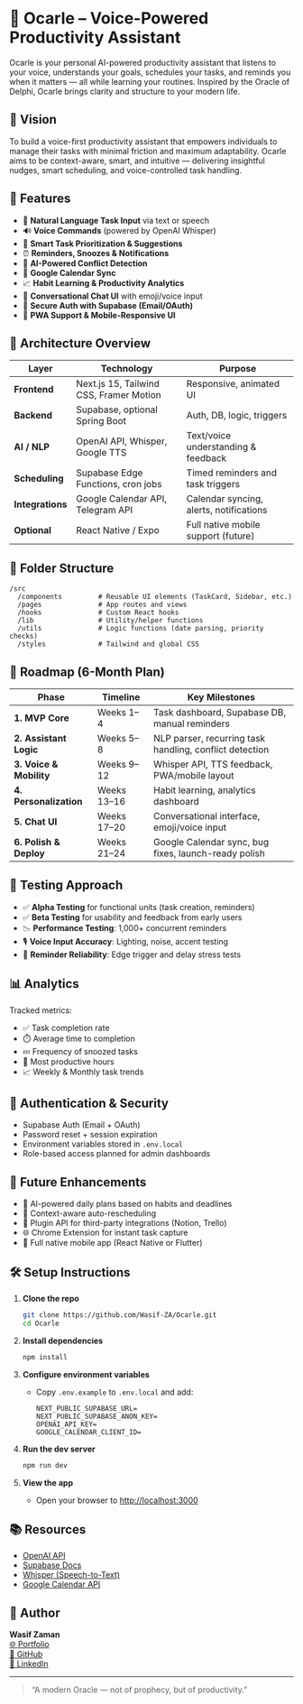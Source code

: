 # 🧿 Ocarle – Voice-Powered Productivity Assistant

Ocarle is your personal AI-powered productivity assistant that listens to your voice, understands your goals, schedules your tasks, and reminds you when it matters — all while learning your routines. Inspired by the Oracle of Delphi, Ocarle brings clarity and structure to your modern life.

## 🎯 Vision

To build a voice-first productivity assistant that empowers individuals to manage their tasks with minimal friction and maximum adaptability. Ocarle aims to be context-aware, smart, and intuitive — delivering insightful nudges, smart scheduling, and voice-controlled task handling.

## 🚀 Features

- 📝 **Natural Language Task Input** via text or speech  
- 🔊 **Voice Commands** (powered by OpenAI Whisper)  
- 🎯 **Smart Task Prioritization & Suggestions**  
- ⏰ **Reminders, Snoozes & Notifications**  
- 🧠 **AI-Powered Conflict Detection**  
- 📆 **Google Calendar Sync**  
- 📈 **Habit Learning & Productivity Analytics**  
- 💬 **Conversational Chat UI** with emoji/voice input  
- 🔐 **Secure Auth with Supabase (Email/OAuth)**  
- 📱 **PWA Support & Mobile-Responsive UI**

## 🧱 Architecture Overview

| Layer              | Technology                          | Purpose                                  |
|-------------------|--------------------------------------|------------------------------------------|
| **Frontend**       | Next.js 15, Tailwind CSS, Framer Motion | Responsive, animated UI                |
| **Backend**        | Supabase, optional Spring Boot       | Auth, DB, logic, triggers                 |
| **AI / NLP**       | OpenAI API, Whisper, Google TTS      | Text/voice understanding & feedback      |
| **Scheduling**     | Supabase Edge Functions, cron jobs   | Timed reminders and task triggers        |
| **Integrations**   | Google Calendar API, Telegram API    | Calendar syncing, alerts, notifications  |
| **Optional**       | React Native / Expo                  | Full native mobile support (future)      |

## 📁 Folder Structure

```
/src
  /components         # Reusable UI elements (TaskCard, Sidebar, etc.)
  /pages              # App routes and views
  /hooks              # Custom React hooks
  /lib                # Utility/helper functions
  /utils              # Logic functions (date parsing, priority checks)
  /styles             # Tailwind and global CSS
```

## 📅 Roadmap (6-Month Plan)

| Phase                    | Timeline     | Key Milestones                                           |
|--------------------------|--------------|----------------------------------------------------------|
| **1. MVP Core**          | Weeks 1–4     | Task dashboard, Supabase DB, manual reminders            |
| **2. Assistant Logic**   | Weeks 5–8     | NLP parser, recurring task handling, conflict detection  |
| **3. Voice & Mobility**  | Weeks 9–12    | Whisper API, TTS feedback, PWA/mobile layout             |
| **4. Personalization**   | Weeks 13–16   | Habit learning, analytics dashboard                      |
| **5. Chat UI**           | Weeks 17–20   | Conversational interface, emoji/voice input              |
| **6. Polish & Deploy**   | Weeks 21–24   | Google Calendar sync, bug fixes, launch-ready polish     |

## 🧪 Testing Approach

- ✅ **Alpha Testing** for functional units (task creation, reminders)  
- ✅ **Beta Testing** for usability and feedback from early users  
- 📉 **Performance Testing**: 1,000+ concurrent reminders  
- 🎙️ **Voice Input Accuracy**: Lighting, noise, accent testing  
- 🔁 **Reminder Reliability**: Edge trigger and delay stress tests

## 📊 Analytics

Tracked metrics:  
- ✅ Task completion rate  
- ⏱️ Average time to completion  
- 💤 Frequency of snoozed tasks  
- 🧠 Most productive hours  
- 📈 Weekly & Monthly task trends  

## 🔐 Authentication & Security

- Supabase Auth (Email + OAuth)  
- Password reset + session expiration  
- Environment variables stored in `.env.local`  
- Role-based access planned for admin dashboards  

## 🧠 Future Enhancements

- 🤖 AI-powered daily plans based on habits and deadlines  
- 🔁 Context-aware auto-rescheduling  
- 🧩 Plugin API for third-party integrations (Notion, Trello)  
- 🌐 Chrome Extension for instant task capture  
- 📱 Full native mobile app (React Native or Flutter)  

## 🛠️ Setup Instructions

1. **Clone the repo**
   ```bash
   git clone https://github.com/Wasif-ZA/Ocarle.git
   cd Ocarle
   ```

2. **Install dependencies**
   ```bash
   npm install
   ```

3. **Configure environment variables**
   - Copy `.env.example` to `.env.local` and add:
     ```
     NEXT_PUBLIC_SUPABASE_URL=
     NEXT_PUBLIC_SUPABASE_ANON_KEY=
     OPENAI_API_KEY=
     GOOGLE_CALENDAR_CLIENT_ID=
     ```

4. **Run the dev server**
   ```bash
   npm run dev
   ```

5. **View the app**
   - Open your browser to [http://localhost:3000](http://localhost:3000)

## 📚 Resources

- [OpenAI API](https://platform.openai.com/)  
- [Supabase Docs](https://supabase.com/docs)  
- [Whisper (Speech-to-Text)](https://openai.com/research/whisper)  
- [Google Calendar API](https://developers.google.com/calendar)  

## 👤 Author

**Wasif Zaman**  
[🌐 Portfolio](https://wasifzaman-io.vercel.app)  
[🐙 GitHub](https://github.com/Wasif-ZA)  
[💼 LinkedIn](https://www.linkedin.com/in/wasif-zaman-4228b5245/)

---

> “A modern Oracle — not of prophecy, but of productivity.”
